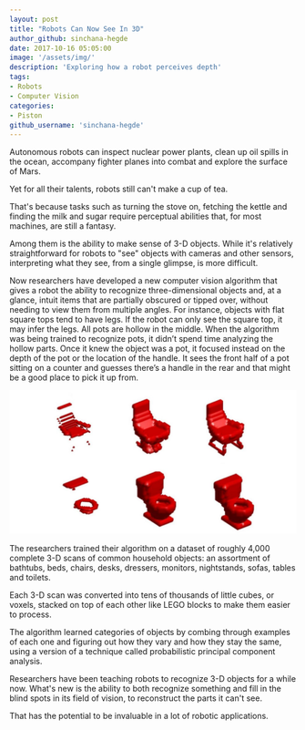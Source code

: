 ```yaml
---
layout: post
title: "Robots Can Now See In 3D"
author_github: sinchana-hegde
date: 2017-10-16 05:05:00
image: '/assets/img/'
description: 'Exploring how a robot perceives depth'
tags:
- Robots
- Computer Vision
categories:
- Piston
github_username: 'sinchana-hegde'
---
```


Autonomous robots can inspect nuclear power plants, clean up oil spills in the ocean, accompany fighter planes into combat and explore the surface of Mars.

Yet for all their talents, robots still can't make a cup of tea.

That's because tasks such as turning the stove on, fetching the kettle and finding the milk and sugar require perceptual abilities that, for most machines, are still a fantasy.

Among them is the ability to make sense of 3-D objects. While it's relatively straightforward for robots to "see" objects with cameras and other sensors, interpreting what they see, from a single glimpse, is more difficult.

Now researchers have developed a new computer vision algorithm that gives a robot the ability to recognize three-dimensional objects and, at a glance, intuit items that are partially obscured or tipped over, without needing to view them from multiple angles. For instance, objects with flat square tops tend to have legs. If the robot can only see the square top, it may infer the legs. All pots are hollow in the middle. When the algorithm was being trained to recognize pots, it didn’t spend time analyzing the hollow parts. Once it knew the object was a pot, it focused instead on the depth of the pot or the location of the handle. It sees the front half of a pot sitting on a counter and guesses there’s a handle in the rear and that might be a good place to pick it up from.

![Visualisation](/blog/assets/img/Robots-can-see-in-3D/visualisation.jpg)

The researchers trained their algorithm on a dataset of roughly 4,000 complete 3-D scans of common household objects: an assortment of bathtubs, beds, chairs, desks, dressers, monitors, nightstands, sofas, tables and toilets.

Each 3-D scan was converted into tens of thousands of little cubes, or voxels, stacked on top of each other like LEGO blocks to make them easier to process.

The algorithm learned categories of objects by combing through examples of each one and figuring out how they vary and how they stay the same, using a version of a technique called probabilistic principal component analysis.

Researchers have been teaching robots to recognize 3-D objects for a while now. What's new is the ability to both recognize something and fill in the blind spots in its field of vision, to reconstruct the parts it can't see.

That has the potential to be invaluable in a lot of robotic applications.
